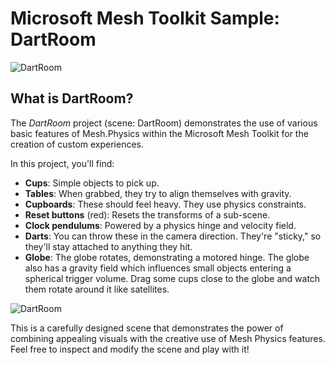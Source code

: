 # Microsoft Mesh Toolkit Sample: DartRoom

![DartRoom](docs/DartRoom.jpg)

## What is DartRoom?

The *DartRoom* project (scene: DartRoom) demonstrates the use of various basic features of Mesh.Physics within the Microsoft Mesh Toolkit
 for the creation of custom experiences.

In this project, you'll find:

* **Cups**: Simple objects to pick up.
* **Tables**: When grabbed, they try to align themselves with gravity.
* **Cupboards**: These should feel heavy. They use physics constraints.
* **Reset buttons** (red): Resets the transforms of a sub-scene.
* **Clock pendulums**: Powered by a physics hinge and velocity field.
* **Darts**: You can throw these in the camera direction. They're "sticky," so they'll stay attached to anything they hit.
* **Globe**: The globe rotates, demonstrating a motored hinge. The globe also has a gravity field which influences small objects entering a spherical trigger volume. Drag some cups close to the globe and watch them rotate around it like satellites.

![DartRoom](docs/DartRoom-GravityGlobe.jpg)

This is a carefully designed scene that demonstrates the power of combining appealing visuals with the creative use of Mesh Physics features. Feel free to inspect and modify the scene and play with it!
